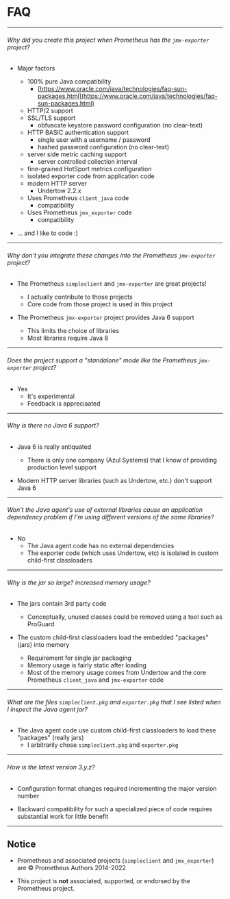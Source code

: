 # FAQ

---

###### Why did you create this project when Prometheus has the `jmx-exporter` project?

- Major factors
  - 100% pure Java compatibility
    - [https://www.oracle.com/java/technologies/faq-sun-packages.html](https://www.oracle.com/java/technologies/faq-sun-packages.html)
  - HTTP/2 support
  - SSL/TLS support
    - obfuscate keystore password configuration (no clear-text)
  - HTTP BASIC authentication support
    - single user with a username / password
    - hashed password configuration (no clear-text)
  - server side metric caching support
    - server controlled collection interval
  - fine-grained HotSport metrics configuration
  - isolated exporter code from application code
  - modern HTTP server
    - Undertow 2.2.x
  - Uses Prometheus `client_java` code
    - compatibility
  - Uses Prometheus `jmx_exporter` code
    - compatibility


- ... and I like to code :)

---

###### Why don't you integrate these changes into the Prometheus `jmx-exporter` project?

- The Prometheus `simpleclient` and `jmx-exporter` are great projects!
  - I actually contribute to those projects
  - Core code from those project is used in this project 


- The Prometheus `jmx-exporter` project provides Java 6 support
  - This limits the choice of libraries
  - Most libraries require Java 8

---

###### Does the project support a "standalone" mode like the Prometheus `jmx-exporter` project?

- Yes
  - It's experimental
  - Feedback is appreciaated

---

###### Why is there no Java 6 support?

- Java 6 is really antiquated
  - There is only one company (Azul Systems) that I know of providing production level support


- Modern HTTP server libraries (such as Undertow, etc.) don't support Java 6

---

###### Won't the Java agent's use of external libraries cause an application dependency problem if I'm using different versions of the same libraries?

- No
  - The Java agent code has no external dependencies
  - The exporter code (which uses Undertow, etc) is isolated in custom child-first classloaders

---

###### Why is the jar so large? increased memory usage?

- The jars contain 3rd party code
  - Conceptually, unused classes could be removed using a tool such as ProGuard


- The custom child-first classloaders load the embedded "packages" (jars) into memory
  - Requirement for single jar packaging
  - Memory usage is fairly static after loading
  - Most of the memory usage comes from Undertow and the core Prometheus `client_java` and `jmx-exporter` code

---

###### What are the files `simpleclient.pkg` and `exporter.pkg` that I see listed when I inspect the Java agent jar?

- The Java agent code use custom child-first classloaders to load these "packages" (really jars)
  - I arbitrarily chose `simpleclient.pkg` and `exporter.pkg`

---

###### How is the latest version 3.y.z?

- Configuration format changes required incrementing the major version number


- Backward compatibility for such a specialized piece of code requires substantial work for little benefit

---

## Notice

- Prometheus and associated projects (`simpleclient` and `jmx_exporter`) are © Prometheus Authors 2014-2022


- This project is __not__ associated, supported, or endorsed by the Prometheus project.
